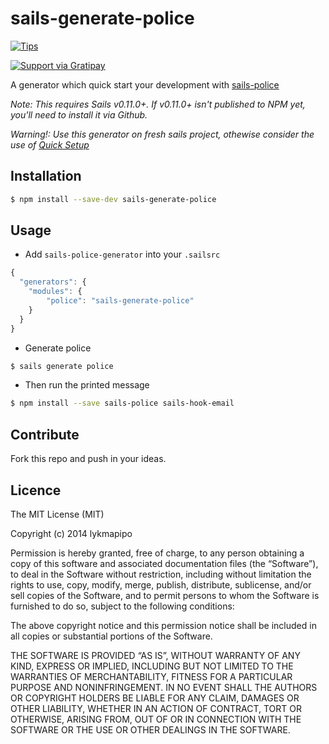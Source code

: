 # sails-generate-police

[![Tips](https://img.shields.io/gratipay/lykmapipo.svg)](https://gratipay.com/lykmapipo/)

[![Support via Gratipay](https://cdn.rawgit.com/gratipay/gratipay-badge/2.3.0/dist/gratipay.svg)](https://gratipay.com/lykmapipo/)

A generator which quick start your development with [sails-police](https://github.com/lykmapipo/sails-police)

*Note: This requires Sails v0.11.0+.  If v0.11.0+ isn't published to NPM yet, you'll need to install it via Github.*

*Warning!: Use this generator on fresh sails project, othewise consider the use of [Quick Setup](https://github.com/lykmapipo/sails-police#quick-setup)*

## Installation
```sh
$ npm install --save-dev sails-generate-police
```

## Usage
- Add `sails-police-generator` into your `.sailsrc`
```js
{
  "generators": {
    "modules": {
        "police": "sails-generate-police"
    }
  }
}
```
- Generate police
```sh
$ sails generate police
```
- Then run the printed message
```sh
$ npm install --save sails-police sails-hook-email
```

## Contribute
Fork this repo and push in your ideas. 


## Licence
The MIT License (MIT)

Copyright (c) 2014 lykmapipo

Permission is hereby granted, free of charge, to any person obtaining a copy of this software and associated documentation files (the “Software”), to deal in the Software without restriction, including without limitation the rights to use, copy, modify, merge, publish, distribute, sublicense, and/or sell copies of the Software, and to permit persons to whom the Software is furnished to do so, subject to the following conditions:

The above copyright notice and this permission notice shall be included in all copies or substantial portions of the Software.

THE SOFTWARE IS PROVIDED “AS IS”, WITHOUT WARRANTY OF ANY KIND, EXPRESS OR IMPLIED, INCLUDING BUT NOT LIMITED TO THE WARRANTIES OF MERCHANTABILITY, FITNESS FOR A PARTICULAR PURPOSE AND NONINFRINGEMENT. IN NO EVENT SHALL THE AUTHORS OR COPYRIGHT HOLDERS BE LIABLE FOR ANY CLAIM, DAMAGES OR OTHER LIABILITY, WHETHER IN AN ACTION OF CONTRACT, TORT OR OTHERWISE, ARISING FROM, OUT OF OR IN CONNECTION WITH THE SOFTWARE OR THE USE OR OTHER DEALINGS IN THE SOFTWARE. 